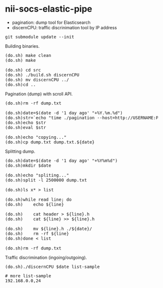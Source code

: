 # nii-socs-elastic-pipe

<ul>
<li> pagination: dump tool for Elasticsearch<br>
<li> discernCPU: traffic discrinimation tool by IP address<br>
</ul>

<pre>
git submodule update --init
</pre>

Building binaries.

<pre>
(do.sh) make clean
(do.sh) make

(do.sh) cd src
(do.sh) ./build.sh discernCPU 
(do.sh) mv discernCPU ../
(do.sh)cd ..
</pre>

Pagination (dump) with scroll API. 

<pre>
(do.sh)rm -rf dump.txt

(do.sh)date=$(date -d '1 day ago' "+%Y.%m.%d")
(do.sh)str=`echo "time ./pagination --host=http://USERNAME:PASSWORD@X.X.X.X:9200 --index=INDEX_NAME_"${date}`
(do.sh)echo $str
(do.sh)eval $str

(do.sh)echo "copying..."
(do.sh)cp dump.txt dump.txt.${date}
</pre>

Splitting dump.

<pre>
(do.sh)date=$(date -d '1 day ago' "+%Y%m%d")
(do.sh)mkdir $date

(do.sh)echo "spliting..."
(do.sh)split -l 2500000 dump.txt 

(do.sh)ls x* > list

(do.sh)while read line; do
(do.sh)    echo ${line}

(do.sh)    cat header > ${line}.h
(do.sh)    cat ${line} >> ${line}.h

(do.sh)    mv ${line}.h ./${date}/
(do.sh)    rm -rf ${line}
(do.sh)done < list

(do.sh)rm -rf dump.txt
</pre>

Traffic discrimination (ingoing/outgoing).

<pre>
(do.sh)./discernCPU $date list-sample
</pre>

<pre>
# more list-sample 
192.168.0.0,24
</pre>
